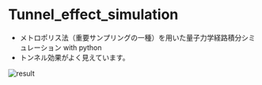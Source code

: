 # Tunnel_effect_simulation

* メトロポリス法（重要サンプリングの一種）を用いた量子力学経路積分シミュレーション with python
* トンネル効果がよく見えています。

![result](https://user-images.githubusercontent.com/23211788/33796434-7645ba90-dd37-11e7-9700-e3fa12e28ef3.gif)